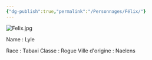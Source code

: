 ```yaml
---
{"dg-publish":true,"permalink":"/Personnages/Félix/"}
---
```


![Felix.jpg](/img/user/EXTRA/00_IMAGES/Felix.jpg)

Name : Lyle

Race : Tabaxi
Classe : Rogue
Ville d'origine : Naelens


